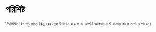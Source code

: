 # পরিশিষ্ট

নিম্নলিখিত বিভাগগুলোতে কিছু রেফারেন্স উপাদান রয়েছে যা আপনি আপনার রাস্ট যাত্রায় কাজে লাগাতে পারেন।